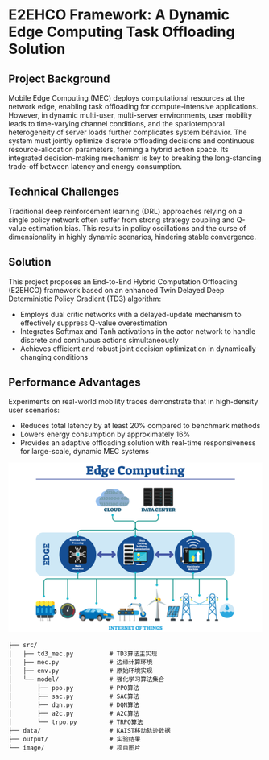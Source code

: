 # E2EHCO Framework: A Dynamic Edge Computing Task Offloading Solution

## Project Background
Mobile Edge Computing (MEC) deploys computational resources at the network edge, enabling task offloading for compute-intensive applications. However, in dynamic multi-user, multi-server environments, user mobility leads to time-varying channel conditions, and the spatiotemporal heterogeneity of server loads further complicates system behavior. The system must jointly optimize discrete offloading decisions and continuous resource-allocation parameters, forming a hybrid action space. Its integrated decision-making mechanism is key to breaking the long-standing trade-off between latency and energy consumption.

## Technical Challenges
Traditional deep reinforcement learning (DRL) approaches relying on a single policy network often suffer from strong strategy coupling and Q-value estimation bias. This results in policy oscillations and the curse of dimensionality in highly dynamic scenarios, hindering stable convergence.

## Solution
This project proposes an End-to-End Hybrid Computation Offloading (E2EHCO) framework based on an enhanced Twin Delayed Deep Deterministic Policy Gradient (TD3) algorithm:
- Employs dual critic networks with a delayed-update mechanism to effectively suppress Q-value overestimation
- Integrates Softmax and Tanh activations in the actor network to handle discrete and continuous actions simultaneously
- Achieves efficient and robust joint decision optimization in dynamically changing conditions

## Performance Advantages
Experiments on real-world mobility traces demonstrate that in high-density user scenarios:
- Reduces total latency by at least 20% compared to benchmark methods
- Lowers energy consumption by approximately 16%
- Provides an adaptive offloading solution with real-time responsiveness for large-scale, dynamic MEC systems

![边缘计算架构](image/Summary.png)





```
├── src/
│   ├── td3_mec.py          # TD3算法主实现
│   ├── mec.py              # 边缘计算环境
│   ├── env.py              # 原始环境实现
│   └── model/              # 强化学习算法集合
│       ├── ppo.py          # PPO算法
│       ├── sac.py          # SAC算法
│       ├── dqn.py          # DQN算法
│       ├── a2c.py          # A2C算法
│       └── trpo.py         # TRPO算法
├── data/                   # KAIST移动轨迹数据
├── output/                 # 实验结果
└── image/                  # 项目图片
```

